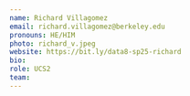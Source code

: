 ```yaml
---
name: Richard Villagomez
email: richard.villagomez@berkeley.edu
pronouns: HE/HIM
photo: richard_v.jpeg
website: https://bit.ly/data8-sp25-richard
bio: 
role: UCS2
team: 
---
```

